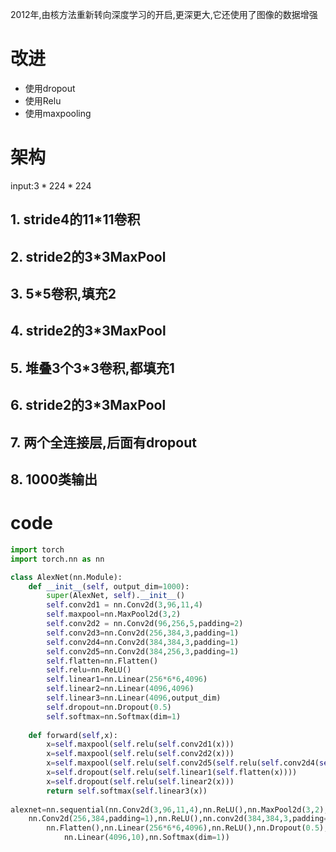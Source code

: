 2012年,由核方法重新转向深度学习的开启,更深更大,它还使用了图像的数据增强

# 改进

- 使用dropout
- 使用Relu
- 使用maxpooling

# 架构

input:$3*224*224$ 

## 1. stride4的11*11卷积

## 2. stride2的3*3MaxPool

## 3. 5*5卷积,填充2

## 4. stride2的3*3MaxPool

## 5. 堆叠3个3*3卷积,都填充1

## 6. stride2的3*3MaxPool

## 7. 两个全连接层,后面有dropout

## 8. 1000类输出



# code

```python
import torch
import torch.nn as nn

class AlexNet(nn.Module):
    def __init__(self, output_dim=1000):
        super(AlexNet, self).__init__()
        self.conv2d1 = nn.Conv2d(3,96,11,4)
        self.maxpool=nn.MaxPool2d(3,2)
        self.conv2d2 = nn.Conv2d(96,256,5,padding=2)
        self.conv2d3=nn.Conv2d(256,384,3,padding=1)
        self.conv2d4=nn.Conv2d(384,384,3,padding=1)
        self.conv2d5=nn.Conv2d(384,256,3,padding=1)
        self.flatten=nn.Flatten()
        self.relu=nn.ReLU()
        self.linear1=nn.Linear(256*6*6,4096)
        self.linear2=nn.Linear(4096,4096)
        self.linear3=nn.Linear(4096,output_dim)
        self.dropout=nn.Dropout(0.5)
        self.softmax=nn.Softmax(dim=1)
        
    def forward(self,x):
        x=self.maxpool(self.relu(self.conv2d1(x)))
        x=self.maxpool(self.relu(self.conv2d2(x)))
        x=self.maxpool(self.relu(self.conv2d5(self.relu(self.conv2d4(self.relu(self.conv2d3(x)))))))
        x=self.dropout(self.relu(self.linear1(self.flatten(x))))
        x=self.dropout(self.relu(self.linear2(x)))
        return self.softmax(self.linear3(x))
    
alexnet=nn.sequential(nn.Conv2d(3,96,11,4),nn.ReLU(),nn.MaxPool2d(3,2),nn.Conv2d(95,256,5,padding=2),nn.ReLU(),nn.MaxPool2d(3,2),\
    nn.Conv2d(256,384,padding=1),nn.ReLU(),nn.conv2d(384,384,3,padding=1),nn.ReLU(),nn.Conv2d(384,256,3,padding=1),nn.ReLU(),nn.MaxPool2d(3,2),\
        nn.Flatten(),nn.Linear(256*6*6,4096),nn.ReLU(),nn.Dropout(0.5),nn.Linear(4096,4096),nn.ReLU(),nn.Dropout(0.5),\
            nn.Linear(4096,10),nn.Softmax(dim=1))
```